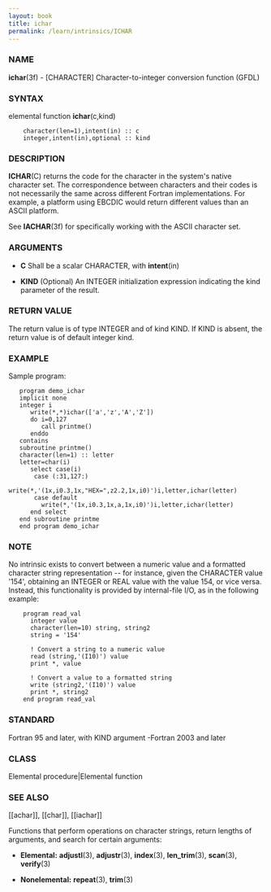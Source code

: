 ```yaml
---
layout: book
title: ichar
permalink: /learn/intrinsics/ICHAR
---
```

### NAME

**ichar**(3f) - \[CHARACTER\] Character-to-integer conversion function
(GFDL)

### SYNTAX

elemental function **ichar**(c,kind)

```
    character(len=1),intent(in) :: c
    integer,intent(in),optional :: kind
```

### DESCRIPTION

**ICHAR**(C) returns the code for the character in the system's native
character set. The correspondence between characters and their codes is
not necessarily the same across different Fortran implementations. For
example, a platform using EBCDIC would return different values than an
ASCII platform.

See **IACHAR**(3f) for specifically working with the ASCII character
set.

### ARGUMENTS

  - **C**
    Shall be a scalar CHARACTER, with **intent**(in)

  - **KIND**
    (Optional) An INTEGER initialization expression indicating the kind
    parameter of the result.

### RETURN VALUE

The return value is of type INTEGER and of kind KIND. If KIND is absent,
the return value is of default integer kind.

### EXAMPLE

Sample program:

```
   program demo_ichar
   implicit none
   integer i
      write(*,*)ichar(['a','z','A','Z'])
      do i=0,127
         call printme()
      enddo
   contains
   subroutine printme()
   character(len=1) :: letter
   letter=char(i)
      select case(i)
       case (:31,127:)
         write(*,'(1x,i0.3,1x,"HEX=",z2.2,1x,i0)')i,letter,ichar(letter)
       case default
         write(*,'(1x,i0.3,1x,a,1x,i0)')i,letter,ichar(letter)
      end select
   end subroutine printme
   end program demo_ichar
```

### NOTE

No intrinsic exists to convert between a numeric value and a formatted
character string representation -- for instance, given the CHARACTER
value '154', obtaining an INTEGER or REAL value with the value 154, or
vice versa. Instead, this functionality is provided by internal-file
I/O, as in the following example:

```
    program read_val
      integer value
      character(len=10) string, string2
      string = '154'

      ! Convert a string to a numeric value
      read (string,'(I10)') value
      print *, value

      ! Convert a value to a formatted string
      write (string2,'(I10)') value
      print *, string2
    end program read_val
```

### STANDARD

Fortran 95 and later, with KIND argument -Fortran 2003 and later

### CLASS

Elemental procedure\|Elemental function

### SEE ALSO

\[\[achar\]\], \[\[char\]\], \[\[iachar\]\]

Functions that perform operations on character strings, return lengths
of arguments, and search for certain arguments:

  - **Elemental:**
    **adjustl**(3), **adjustr**(3), **index**(3), **len\_trim**(3),
    **scan**(3), **verify**(3)

  - **Nonelemental:**
    **repeat**(3), **trim**(3)
